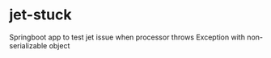 # jet-stuck
Springboot app to test jet issue when processor throws Exception with non-serializable object
